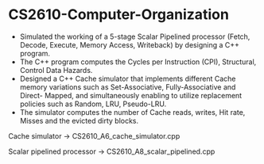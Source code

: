 # CS2610-Computer-Organization

- Simulated the working of a 5-stage Scalar Pipelined processor (Fetch, Decode, Execute, Memory Access,
Writeback) by designing a C++ program.
- The C++ program computes the Cycles per Instruction (CPI), Structural, Control Data Hazards.
- Designed a C++ Cache simulator that implements different Cache memory variations such as Set-Associative,
Fully-Associative and Direct- Mapped, and simultaneously enabling to utilize replacement policies such as
Random, LRU, Pseudo-LRU.
- The simulator computes the number of Cache reads, writes, Hit rate, Misses and the evicted dirty blocks.

Cache simulator -> CS2610_A6_cache_simulator.cpp

Scalar pipelined processor -> CS2610_A8_scalar_pipelined.cpp
